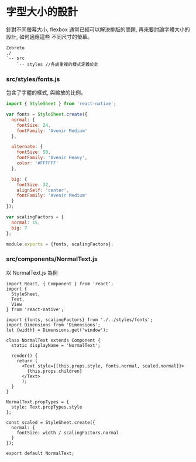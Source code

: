 # 字型大小的設計

針對不同螢幕大小, flexbox 通常已經可以解決排版的問題, 再來要討論字體大小的設計, 如何適應這些
不同尺寸的螢幕。

```
Zebreto
./
`-- src
    `-- styles //各處重複的樣式定義於此
```

### src/styles/fonts.js
包含了字體的樣式, 與縮放的比例。

```javascript
import { StyleSheet } from 'react-native';

var fonts = StyleSheet.create({
  normal: {
    fontSize: 24,
    fontFamily: 'Avenir Medium'
  },

  alternate: {
    fontSize: 50,
    fontFamily: 'Avenir Heavy',
    color: '#FFFFFF'
  },

  big: {
    fontSize: 32,
    alignSelf: 'center',
    fontFamily: 'Avenir Medium'
  }
});

var scalingFactors = {
  normal: 15,
  big: 7
};

module.exports = {fonts, scalingFactors};
```

### src/components/NormalText.js
以 NormalText.js 為例 
```
import React, { Component } from 'react';
import {
  StyleSheet,
  Text,
  View
} from 'react-native';

import {fonts, scalingFactors} from './../styles/fonts';
import Dimensions from 'Dimensions';
let {width} = Dimensions.get('window');

class NormalText extends Component {
  static displayName = 'NormalText';

  render() {
    return (
      <Text style={[this.props.style, fonts.normal, scaled.normal]}>
        {this.props.children}
      </Text>
      );
  }
}

NormalText.propTypes = {
  style: Text.propTypes.style
};

const scaled = StyleSheet.create({
  normal: {
    fontSize: width / scalingFactors.normal
  }
});

export default NormalText;
```